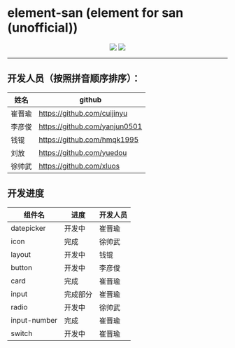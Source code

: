 # element-san (element for san (unofficial))
<p align="center">
  <a><img src="https://img.shields.io/npm/v/element-san.svg?style=flat"></a>
  <a><img src="https://www.travis-ci.org/Sele-frontend/element-san.svg?branch=master"></a>
</p>

--------------------------------------
## 开发人员（按照拼音顺序排序）：

| 姓名   | github                        |
| ------ | ----------------------------- |
| 崔晋瑜 | https://github.com/cuijinyu   |
| 李彦俊 | https://github.com/yanjun0501 |
| 钱锟   | https://github.com/hmqk1995   |
| 刘放 | https://github.com/yuedou      |
| 徐帅武 | https://github.com/xluos      |

## 开发进度

| 组件名 | 进度   | 开发人员 |
| ------ | ------ | -------- |
| datepicker   | 开发中 | 崔晋瑜   |
| icon  | 完成  | 徐帅武   |
| layout | 开发中  | 钱锟    |
| button | 开发中 | 李彦俊   |
|  card | 完成   |  崔晋瑜   |
| input  | 完成部分 | 崔晋瑜  |
| radio |  开发中 | 徐帅武  |
| input-number | 完成 | 崔晋瑜 |
| switch  | 开发中 | 崔晋瑜  |

